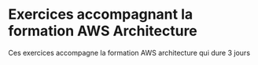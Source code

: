 # Exercices accompagnant la formation AWS Architecture

Ces exercices accompagne la formation AWS architecture qui dure 3 jours

